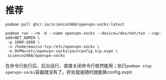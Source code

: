 # 推荐
```
podman pull ghcr.io/science2468/openvpn-socks:latest
```
```
podman run --rm -d --name openvpn-socks --device=/dev/net/tun --cap-add=NET_ADMIN \
 -p 1080:1080 \
 -v /home/max/us-tcp:/etc/openvpn-socks \
 -e OVPN=/etc/openvpn-socks/yourconfig.tcp.ovpn \
 science2468/openvpn-socks
 ```
在命令行执行后，后台运行，直接关闭命令行依然能用；执行```podman stop openvpn-socks```容器就没有了。好处就是随时就能换config.ovpn
